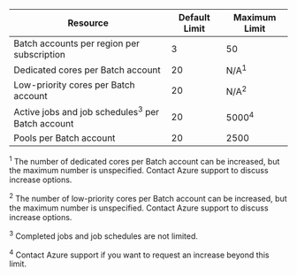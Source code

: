 | **Resource** | **Default Limit** | **Maximum Limit** |
| --- | --- | --- |
| Batch accounts per region per subscription | 3 |50 |
| Dedicated cores per Batch account | 20 | N/A<sup>1</sup> |
| Low-priority cores per Batch account | 20 | N/A<sup>2</sup> |
| Active jobs and job schedules<sup>3</sup> per Batch account | 20 | 5000<sup>4</sup> |
| Pools per Batch account | 20 | 2500 |

<sup>1</sup> The number of dedicated cores per Batch account can be increased, but the maximum number is unspecified. Contact Azure support to discuss increase options.

<sup>2</sup> The number of low-priority cores per Batch account can be increased, but the maximum number is unspecified. Contact Azure support to discuss increase options.

<sup>3</sup> Completed jobs and job schedules are not limited.

<sup>4</sup> Contact Azure support if you want to request an increase beyond this limit.
